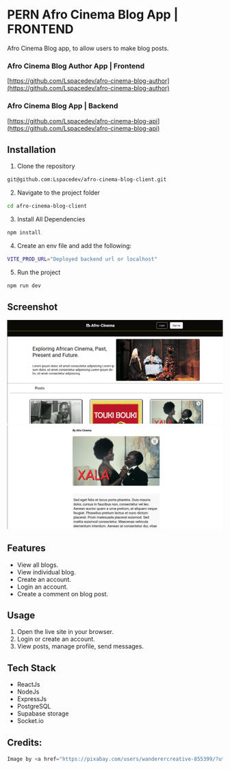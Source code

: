 # PERN Afro Cinema Blog App | FRONTEND

Afro Cinema Blog app, to allow users to make blog posts.

### Afro Cinema Blog Author App | Frontend

[https://github.com/Lspacedev/afro-cinema-blog-author](https://github.com/Lspacedev/afro-cinema-blog-author)

### Afro Cinema Blog App | Backend

[https://github.com/Lspacedev/afro-cinema-blog-api](https://github.com/Lspacedev/afro-cinema-blog-api)

## Installation

1. Clone the repository

```bash
git@github.com:Lspacedev/afro-cinema-blog-client.git
```

2. Navigate to the project folder

```bash
cd afro-cinema-blog-client
```

3.  Install All Dependencies

```bash
npm install
```

4. Create an env file and add the following:

```bash
VITE_PROD_URL="Deployed backend url or localhost"
```

5. Run the project

```bash
npm run dev
```

## Screenshot

![landing](public/images/screenshot.png)
![blog](public/images/screenshot2.png)

## Features

- View all blogs.
- View individual blog.
- Create an account.
- Login an account.
- Create a comment on blog post.

## Usage

1. Open the live site in your browser.
2. Login or create an account.
3. View posts, manage profile, send messages.

## Tech Stack

- ReactJs
- NodeJs
- ExpressJs
- PostgreSQL
- Supabase storage
- Socket.io

## Credits:

```python
Image by <a href="https://pixabay.com/users/wanderercreative-855399/?utm_source=link-attribution&utm_medium=referral&utm_campaign=image&utm_content=973460">Stephanie Edwards</a> from <a href="https://pixabay.com//?utm_source=link-attribution&utm_medium=referral&utm_campaign=image&utm_content=973460">Pixabay</a>

```
